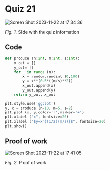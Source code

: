 # Quiz 21
![Screen Shot 2023-11-22 at 17 34 36](https://github.com/agathasuarez/unit-2-2024/assets/142757977/76be33a4-9d2b-45ed-a87d-51393bf04b20)

*Fig. 1.* Slide with the quiz information 

## Code
```.py
def produce (n:int, m:int, s:int):
    x_out = []
    y_out= []
    for _ in range (n):
        x = random.randint (0,100)
        y = x**(0.5*((m/s)**2))
        x_out.append(x)
        y_out.append(y)
    return y_out, x_out

plt.style.use('ggplot')
y, x = produce (n=10, m=5, s=2)
plt.plot (x, y,color='r',marker='+')
plt.xlabel ("x", fontsize=20)
plt.xlabel ("$y=x^{(1/2)(m/s)}$", fontsize=20)
plt.show()
```
## Proof of work
![Screen Shot 2023-11-22 at 17 41 05](https://github.com/agathasuarez/unit-2-2024/assets/142757977/ee688c3e-dade-4c8e-a8b5-b02b7aa3775c)

*Fig. 2.* Proof of work
